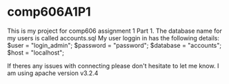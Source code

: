 # comp606A1P1

This is my project for comp606 assignment 1 Part 1.
The database name for my users is called accounts.sql
My user loggin in has the following details:
$user = "login_admin";
$password = "password";
$database = "accounts";
$host = "localhost";

If theres any issues with connecting please don't hesitate to let me know.
I am using apache version v3.2.4
